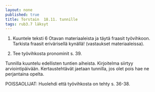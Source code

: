 ```yaml
---
layout: none
published: true
title: Torstain  18.11. tunnille
tags: rub3.7 läksyt
---
```

1. Kuuntele teksti 6 Otavan materiaaleista ja täytä fraasit työvihkoon. Tarkista fraasit erivärisellä kynällä! (vastaukset materiaaleissa).

2. Tee työvihkosta pronominit s. 39.

Tunnilla kuuntelu edellisten tuntien aiheista. Kirjoitelma siirtyy arviointipäivään. Kertaustehtävät jaetaan tunnilla, jos olet pois hae ne perjantaina opelta.

POISSAOLIJAT:
Huolehdi että työvihkosta on tehty s. 36-38.